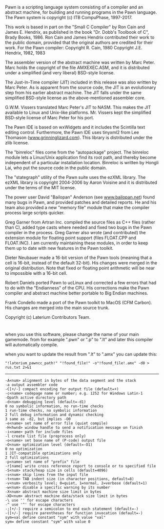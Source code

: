 Pawn is a scripting language system consisting of a compiler and an abstract
machine, for building and running programs in the Pawn language. The Pawn
system is copyright (c) ITB CompuPhase, 1997-2017.

This work is based in part on the "Small C Compiler" by Ron Cain and
James E. Hendrix, as published in the book "Dr. Dobb's Toolbook of C",
Brady Books, 1986. Ron Cain and James Hendrix contributed their work to the
public domain, provided that the original authors are credited for their work.
For the Pawn compiler:
    Copyright R. Cain, 1980
    Copyright J.E. Hendrix, 1982, 1983

The assembler version of the abstract machine was written by Marc Peter.
Marc holds the copyright of the file AMXEXEC.ASM, and it is distributed under
a simplified (and very liberal) BSD-style license.

The Just-In-Time compiler (JIT) included in this release was also written by
Marc Peter. As is apparent from the source code, the JIT is an evolutionary
step from his earlier abstract machine. The JIT falls under the same simplified
BSD-style license as the above-mentioned assembler core.

G.W.M. Vissers translated Marc Peter's JIT to NASM. This makes the JIT available
to Linux and Unix-like platforms. Mr. Vissers kept the simplified BSD-style
license of Marc Peter for his port.

The Pawn IDE is based on wxWidgets and it includes the Scintilla text editing
control. Furthermore, the Pawn IDE uses tinyxml2 from Lee Thomason
(www.grinninglizard.com). This library is distributed under the zlib license.

The "binreloc" files come from the "autopackage" project. The binreloc module
lets a Linux/Unix application find its root path, and thereby become independent
of a particular installation location. Binreloc is written by Hongli Lai, who
put the source code in the public domain.

The "stategraph" utility of the Pawn suite uses the ezXML library. The ezXML
library is copyright 2004-2006 by Aaron Voisine and it is distributed under the
terms of the MIT license.

The power user David "Bailopan" Anderson (see www.bailopan.net) found many bugs
in Pawn, and provided patches and detailed reports. He and his team also
provided a new "memory file" module that make the compiler process large scripts
quicker.

Greg Garner from Artran Inc. compiled the source files as C++ files (rather
than C), added type casts where needed and fixed two bugs in the Pawn compiler
in the process. Greg Garner also wrote (and contributed) the extension module
for floating point support (files FLOAT.CPP and FLOAT.INC). I am currently
maintaining these modules, in order to keep them up to date with new features
in the Pawn toolkit.

Dieter Neubauer made a 16-bit version of the Pawn tools (meaning that a cell
is 16-bit, instead of the default 32-bit). His changes were merged in the
original distribution. Note that fixed or floating point arithmetic will be
near to impossible with a 16-bit cell.

Robert Daniels ported Pawn to ucLinux and corrected a few errors that had to
do with the "Endianness" of the CPU. His corrections make the Pawn compiler
and abstract machine better portable to Big Endian machines.

Frank Condello made a port of the Pawn toolkit to MacOS (CFM Carbon). His
changes are merged into the main source trunk.

Copyright (c) Laterium Contributors Team.

#

when you use this software, please change the name of your main gamemode. from for example ".pwn" or ".p" to ".lt" and later this compiler will automatically compile.

when you want to update the result from ".lt" to ".amx" you can update this:
```
"!laterium_pawncc_path!" "!found_file!" -o"!found_file!.amx" -d0 > rus.txt 2>&1
```
-------------------------------------------------------------------------------
```
-A<num> alignment in bytes of the data segment and the stack
-a output assembler code
-C[+/-] compact encoding for output file (default=+)
-c<name> codepage name or number; e.g. 1252 for Windows Latin-1
-Dpath active directory path
-d<num> debugging level (default=-d1)
0 no symbolic information, no run-time checks
1 run-time checks, no symbolic information
2 full debug information and dynamic checking
3 same as -d2, but implies -O0
-e<name> set name of error file (quiet compile)
-H<hwnd> window handle to send a notification message on finish
-i<name> path for include files
-l create list file (preprocess only)
-o<name> set base name of (P-code) output file
-O<num> optimization level (default=-O1)
0 no optimization
1 JIT-compatible optimizations only
2 full optimizations
-p<name> set name of "prefix" file
-r[name] write cross reference report to console or to specified file
-S<num> stack/heap size in cells (default=4096)
-s<num> skip lines from the input file
-t<num> TAB indent size (in character positions, default=8)
-v<num> verbosity level; 0=quiet, 1=normal, 2=verbose (default=1)
-w<num> disable a specific warning by its number
-X<num> abstract machine size limit in bytes
-XD<num> abstract machine data/stack size limit in bytes
-\ use '' for escape characters
-^ use '^' for escape characters
-;[+/-] require a semicolon to end each statement (default=-)
-([+/-] require parentheses for function invocation (default=-)
sym=val define constant "sym" with value "val"
sym= define constant "sym" with value 0
```
